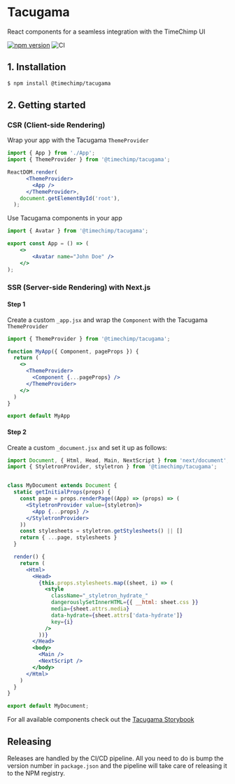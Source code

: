 # Tacugama

React components for a seamless integration with the TimeChimp UI

[![npm version](https://badge.fury.io/js/%40timechimp%2Ftacugama.svg)](https://badge.fury.io/js/%40timechimp%2Ftacugama)
![CI](https://github.com/TimeChimp/tacugama/workflows/CI/badge.svg)

## 1. Installation

```bash
$ npm install @timechimp/tacugama
```

## 2. Getting started

### CSR (Client-side Rendering)

Wrap your app with the Tacugama `ThemeProvider`

```jsx
import { App } from './App';
import { ThemeProvider } from '@timechimp/tacugama';

ReactDOM.render(
      <ThemeProvider>
        <App />
      </ThemeProvider>,
    document.getElementById('root'),
  );
```

Use Tacugama components in your app

```jsx
import { Avatar } from '@timechimp/tacugama';

export const App = () => (
    <>
        <Avatar name="John Doe" />
    </>
);
```

### SSR (Server-side Rendering) with Next.js

#### Step 1

Create a custom `_app.jsx` and wrap the `Component` with the Tacugama `ThemeProvider`

```jsx
import { ThemeProvider } from '@timechimp/tacugama';

function MyApp({ Component, pageProps }) {
  return (
    <>
      <ThemeProvider>
        <Component {...pageProps} />
      </ThemeProvider>
    </>
  )
}

export default MyApp
```

#### Step 2

Create a custom `_document.jsx` and set it up as follows:

```jsx
import Document, { Html, Head, Main, NextScript } from 'next/document';
import { StyletronProvider, styletron } from '@timechimp/tacugama';


class MyDocument extends Document {
  static getInitialProps(props) {
    const page = props.renderPage((App) => (props) => (
      <StyletronProvider value={styletron}>
        <App {...props} />
      </StyletronProvider>
    ))
    const stylesheets = styletron.getStylesheets() || []
    return { ...page, stylesheets }
  }

  render() {
    return (
      <Html>
        <Head>
          {this.props.stylesheets.map((sheet, i) => (
            <style
              className="_styletron_hydrate_"
              dangerouslySetInnerHTML={{ __html: sheet.css }}
              media={sheet.attrs.media}
              data-hydrate={sheet.attrs['data-hydrate']}
              key={i}
            />
          ))}
        </Head>
        <body>
          <Main />
          <NextScript />
        </body>
      </Html>
    )
  }
}

export default MyDocument;
```

For all available components check out the [Tacugama Storybook](https://tacugama.netlify.app)

## Releasing

Releases are handled by the CI/CD pipeline. All you need to do is bump the version number in `package.json` and the pipeline will take care of releasing it to the NPM registry.
